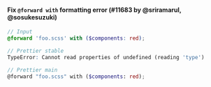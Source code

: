 #### Fix `@forward with` formatting error (#11683 by @sriramarul, @sosukesuzuki)

<!-- prettier-ignore -->
```scss
// Input
@forward 'foo.scss' with ($components: red);

// Prettier stable
TypeError: Cannot read properties of undefined (reading 'type')

// Prettier main
@forward "foo.scss" with ($components: red);
```
